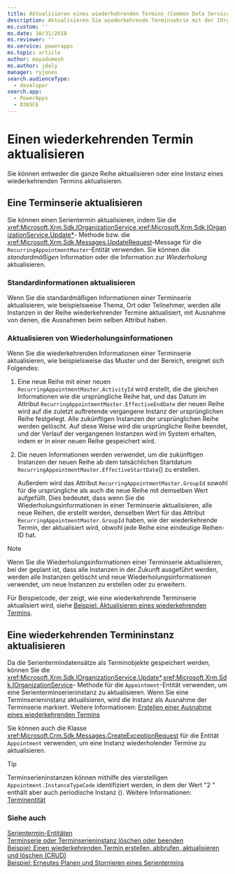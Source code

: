 ```yaml
---
title: Aktualisieren eines wiederkehrenden Termins (Common Data Service) | Microsoft Docs
description: Aktualisieren Sie wiederkehrende Terminsehrie mit der IOrganizationService.Entity-Methode oder der UpdateRequest-Nachricht für die RecurringAppointmentMaster-Entität.
ms.custom: ''
ms.date: 10/31/2018
ms.reviewer: ''
ms.service: powerapps
ms.topic: article
author: mayadumesh
ms.author: jdaly
manager: ryjones
search.audienceType:
  - developer
search.app:
  - PowerApps
  - D365CE
---
```

# <a name="update-a-recurring-appointment"></a>Einen wiederkehrenden Termin aktualisieren

Sie können entweder die ganze Reihe aktualisieren oder eine Instanz eines wiederkehrenden Termins aktualisieren.  
  
## <a name="update-a-recurring-appointment-series"></a>Eine Terminserie aktualisieren  
 Sie können einen Serientermin aktualisieren, indem Sie die <xref:Microsoft.Xrm.Sdk.IOrganizationService>,<xref:Microsoft.Xrm.Sdk.IOrganizationService.Update*>- Methode bzw. die <xref:Microsoft.Xrm.Sdk.Messages.UpdateRequest>-Message für die `RecurringAppointmentMaster`-Entität verwenden. Sie können die *standardmäßigen* Information oder die Information zur *Wiederholung* aktualisieren.  
  
### <a name="update-basic-information"></a>Standardinformationen aktualisieren  
 Wenn Sie die standardmäßigen Informationen einer Terminserie aktualisieren, wie beispielsweise Thema, Ort oder Teilnehmer, werden alle Instanzen in der Reihe wiederkehrender Termine aktualisiert, mit Ausnahme von denen, die Ausnahmen beim selben Attribut haben.  
  
### <a name="update-recurrence-information"></a>Aktualisieren von Wiederholungsinformationen  
 Wenn Sie die wiederkehrenden Informationen einer Terminserie aktualisieren, wie beispielsweise das Muster und der Bereich, ereignet sich Folgendes:  
  
1. Eine neue Reihe mit einer neuen `RecurringAppointmentMaster.ActivityId` wird erstellt, die die gleichen Informationen wie die ursprüngliche Reihe hat, und das Datum im Attribut `RecurringAppointmentMaster.EffectiveEndDate` der neuen Reihe wird auf die zuletzt auftretende vergangene Instanz der ursprünglichen Reihe festgelegt. Alle zukünftigen Instanzen der ursprünglichen Reihe werden gelöscht. Auf diese Weise wird die ursprüngliche Reihe beendet, und der Verlauf der vergangenen Instanzen wird im System erhalten, indem er in einer neuen Reihe gespeichert wird.  
  
2. Die neuen Informationen werden verwendet, um die zukünftigen Instanzen der neuen Reihe ab dem tatsächlichen Startdatum `RecurringAppointmentMaster.EffectiveStartDate`() zu erstellen.  
  
   Außerdem wird das Attribut `RecurringAppointmentMaster.GroupId` sowohl für die ursprüngliche als auch die neue Reihe mit demselben Wert aufgefüllt. Dies bedeutet, dass wenn Sie die Wiederholungsinformationen in einer Terminserie aktualisieren, alle neue Reihen, die erstellt werden, denselben Wert für das Attribut `RecurringAppointmentMaster.GroupId` haben, wie der wiederkehrende Termin, der aktualisiert wird, obwohl jede Reihe eine eindeutige Reihen-ID hat.  
  
> [!NOTE]
>  Wenn Sie die Wiederholungsinformationen einer Terminserie aktualisieren, bei der geplant ist, dass alle Instanzen in der Zukunft ausgeführt werden, werden alle Instanzen gelöscht und neue Wiederholungsinformationen verwendet, um neue Instanzen zu erstellen oder zu erweitern.  
  
 Für Beispielcode, der zeigt, wie eine wiederkehrende Terminserie aktualisiert wird, siehe [Beispiel: Aktualisieren eines wiederkehrenden Termins](org-service/samples/reschedule-cancel-recurring-appointment.md).  
  
## <a name="update-a-recurring-appointment-instance"></a>Eine wiederkehrenden Termininstanz aktualisieren  
 Da die Serientermindatensätze als Terminobjekte gespeichert werden, können Sie die <xref:Microsoft.Xrm.Sdk.IOrganizationService.Update*>.<xref:Microsoft.Xrm.Sdk.IOrganizationService>- Methode für die `Appointment`-Entität verwenden, um eine Serienterminserieninstanz zu aktualisieren. Wenn Sie eine Terminserieninstanz aktualisieren, wird die Instanz als Ausnahme der Terminserie markiert. Weitere Informationen: [Erstellen einer Ausnahme eines wiederkehrenden Termins](create-recurring-appointment-series-instance-exception.md#bkmk_createexception)  
  
 Sie können auch die Klasse <xref:Microsoft.Crm.Sdk.Messages.CreateExceptionRequest> für die Entität `Appointment` verwenden, um eine Instanz wiederholender Termine zu aktualisieren.  
  
> [!TIP]
>  Terminserieninstanzen können mithilfe des vierstelligen `Appointment.InstanceTypeCode` identifiziert werden, in dem der Wert "2 " enthält aber auch periodische Instanz (). Weitere Informationen: [Terminentität](reference/entities/appointment.md)  
  
### <a name="see-also"></a>Siehe auch  
 [Serientermin-Entitäten](/dynamics365/customer-engagement/developer/recurring-appointment-entities)   
 [Terminserie oder Terminserieninstanz löschen oder beenden](/dynamics365/customer-engagement/developer/delete-or-end-a-recurring-appointment-series-or-instance)   
 [Beispiel: Einen wiederkehrenden Termin erstellen, abbrufen, aktualisieren und löschen (CRUD)](org-service/samples/create-retrieve-update-delete-recurring-appointment.md)   
 [Beispiel: Erneutes Planen und Stornieren eines Serientermins](org-service/samples/reschedule-cancel-recurring-appointment.md)
